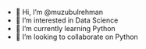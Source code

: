- 👋 Hi, I’m @muzubulrehman
- 👀 I’m interested in Data Science 
- 🌱 I’m currently learning Python
- 💞️ I’m looking to collaborate on Python 

<!---
muzubulrehman/muzubulrehman is a ✨ special ✨ repository because its `README.md` (this file) appears on your GitHub profile.
You can click the Preview link to take a look at your changes.
--->
